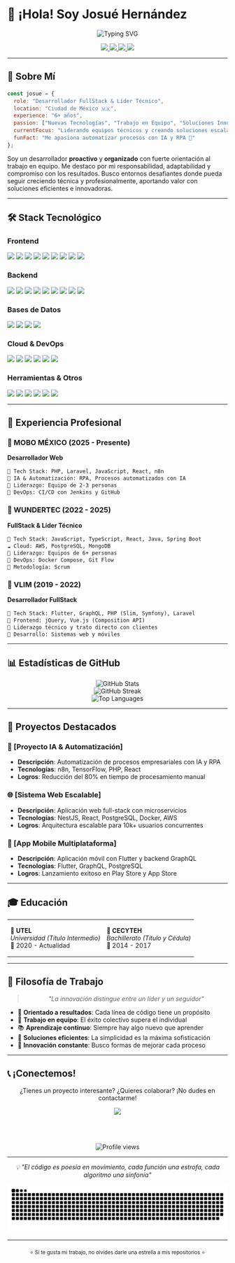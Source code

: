 # 👋 ¡Hola! Soy Josué Hernández

<div align="center">
  <img src="https://readme-typing-svg.herokuapp.com?font=Fira+Code&size=30&duration=3000&pause=1000&color=2D96FF&center=true&vCenter=true&width=600&lines=Desarrollador+FullStack;L%C3%ADder+T%C3%A9cnico;Apasionado+por+la+Innovaci%C3%B3n" alt="Typing SVG" />
</div>

<p align="center">
  <a href="mailto:josue.her.gutierrez@gmail.com">
    <img src="https://img.shields.io/badge/Email-D14836?style=for-the-badge&logo=gmail&logoColor=white" />
  </a>
  <a href="tel:5640028658">
    <img src="https://img.shields.io/badge/Teléfono-25D366?style=for-the-badge&logo=whatsapp&logoColor=white" />
  </a>
  <a href="https://github.com/josueistrue12345">
    <img src="https://img.shields.io/badge/GitHub-100000?style=for-the-badge&logo=github&logoColor=white" />
  </a>
  <a href="https://linkedin.com/in/josueistrue12345">
    <img src="https://img.shields.io/badge/LinkedIn-0077B5?style=for-the-badge&logo=linkedin&logoColor=white" />
  </a>
</p>

---

## 🚀 Sobre Mí

```javascript
const josue = {
  role: "Desarrollador FullStack & Líder Técnico",
  location: "Ciudad de México 🇲🇽",
  experience: "6+ años",
  passion: ["Nuevas Tecnologías", "Trabajo en Equipo", "Soluciones Innovadoras"],
  currentFocus: "Liderando equipos técnicos y creando soluciones escalables",
  funFact: "Me apasiona automatizar procesos con IA y RPA 🤖"
};
```

Soy un desarrollador **proactivo** y **organizado** con fuerte orientación al trabajo en equipo. Me destaco por mi responsabilidad, adaptabilidad y compromiso con los resultados. Busco entornos desafiantes donde pueda seguir creciendo técnica y profesionalmente, aportando valor con soluciones eficientes e innovadoras.

---

## 🛠️ Stack Tecnológico

### Frontend
<p align="left">
  <img src="https://img.shields.io/badge/React-20232A?style=for-the-badge&logo=react&logoColor=61DAFB" />
  <img src="https://img.shields.io/badge/Vue.js-35495E?style=for-the-badge&logo=vue.js&logoColor=4FC08D" />
  <img src="https://img.shields.io/badge/TypeScript-007ACC?style=for-the-badge&logo=typescript&logoColor=white" />
  <img src="https://img.shields.io/badge/JavaScript-F7DF1E?style=for-the-badge&logo=javascript&logoColor=black" />
  <img src="https://img.shields.io/badge/HTML5-E34F26?style=for-the-badge&logo=html5&logoColor=white" />
  <img src="https://img.shields.io/badge/CSS3-1572B6?style=for-the-badge&logo=css3&logoColor=white" />
  <img src="https://img.shields.io/badge/Flutter-02569B?style=for-the-badge&logo=flutter&logoColor=white" />
  <img src="https://img.shields.io/badge/Redux-593D88?style=for-the-badge&logo=redux&logoColor=white" />
  <img src="https://img.shields.io/badge/Zustand-000000?style=for-the-badge&logo=react&logoColor=white" />
</p>

### Backend
<p align="left">
  <img src="https://img.shields.io/badge/Node.js-43853D?style=for-the-badge&logo=node.js&logoColor=white" />
  <img src="https://img.shields.io/badge/NestJS-E0234E?style=for-the-badge&logo=nestjs&logoColor=white" />
  <img src="https://img.shields.io/badge/PHP-777BB4?style=for-the-badge&logo=php&logoColor=white" />
  <img src="https://img.shields.io/badge/Laravel-FF2D20?style=for-the-badge&logo=laravel&logoColor=white" />
  <img src="https://img.shields.io/badge/Java-ED8B00?style=for-the-badge&logo=java&logoColor=white" />
  <img src="https://img.shields.io/badge/Spring_Boot-6DB33F?style=for-the-badge&logo=spring-boot&logoColor=white" />
  <img src="https://img.shields.io/badge/GraphQL-E10098?style=for-the-badge&logo=graphql&logoColor=white" />
  <img src="https://img.shields.io/badge/REST_API-FF6C37?style=for-the-badge&logo=postman&logoColor=white" />
  <img src="https://img.shields.io/badge/tRPC-398CCB?style=for-the-badge&logo=trpc&logoColor=white" />
</p>

### Bases de Datos
<p align="left">
  <img src="https://img.shields.io/badge/PostgreSQL-316192?style=for-the-badge&logo=postgresql&logoColor=white" />
  <img src="https://img.shields.io/badge/MongoDB-4EA94B?style=for-the-badge&logo=mongodb&logoColor=white" />
  <img src="https://img.shields.io/badge/MySQL-00000F?style=for-the-badge&logo=mysql&logoColor=white" />
  <img src="https://img.shields.io/badge/Prisma-3982CE?style=for-the-badge&logo=Prisma&logoColor=white" />
</p>

### Cloud & DevOps
<p align="left">
  <img src="https://img.shields.io/badge/Amazon_AWS-232F3E?style=for-the-badge&logo=amazon-aws&logoColor=white" />
  <img src="https://img.shields.io/badge/Docker-2496ED?style=for-the-badge&logo=docker&logoColor=white" />
  <img src="https://img.shields.io/badge/Jenkins-D24939?style=for-the-badge&logo=Jenkins&logoColor=white" />
  <img src="https://img.shields.io/badge/GIT-E44C30?style=for-the-badge&logo=git&logoColor=white" />
  <img src="https://img.shields.io/badge/GitHub-100000?style=for-the-badge&logo=github&logoColor=white" />
  <img src="https://img.shields.io/badge/Linux-FCC624?style=for-the-badge&logo=linux&logoColor=black" />
</p>

### Herramientas & Otros
<p align="left">
  <img src="https://img.shields.io/badge/Scrum-009639?style=for-the-badge&logo=scrumalliance&logoColor=white" />
  <img src="https://img.shields.io/badge/Jira-0052CC?style=for-the-badge&logo=Jira&logoColor=white" />
  <img src="https://img.shields.io/badge/SonarQube-4E9BCD?style=for-the-badge&logo=sonarqube&logoColor=white" />
  <img src="https://img.shields.io/badge/TensorFlow-FF6F00?style=for-the-badge&logo=tensorflow&logoColor=white" />
  <img src="https://img.shields.io/badge/JWT-black?style=for-the-badge&logo=JSON%20web%20tokens" />
  <img src="https://img.shields.io/badge/Auth0-EB5424?style=for-the-badge&logo=auth0&logoColor=white" />
</p>

---

## 💼 Experiencia Profesional

### 🏢 MOBO MÉXICO (2025 - Presente)
**Desarrollador Web**
```
🔧 Tech Stack: PHP, Laravel, JavaScript, React, n8n
🤖 IA & Automatización: RPA, Procesos automatizados con IA
👥 Liderazgo: Equipo de 2-3 personas
🚀 DevOps: CI/CD con Jenkins y GitHub
```

### 🏢 WUNDERTEC (2022 - 2025)
**FullStack & Líder Técnico**
```
🔧 Tech Stack: JavaScript, TypeScript, React, Java, Spring Boot
☁️ Cloud: AWS, PostgreSQL, MongoDB
👥 Liderazgo: Equipos de 6+ personas
🐳 DevOps: Docker Compose, Git Flow
🎯 Metodología: Scrum
```

### 🏢 VLIM (2019 - 2022)
**Desarrollador FullStack**
```
🔧 Tech Stack: Flutter, GraphQL, PHP (Slim, Symfony), Laravel
🎨 Frontend: jQuery, Vue.js (Composition API)
👥 Liderazgo técnico y trato directo con clientes
📱 Desarrollo: Sistemas web y móviles
```

---

## 📊 Estadísticas de GitHub

<div align="center">
  <img src="https://github-readme-stats.vercel.app/api?username=josue-hernandez&show_icons=true&theme=radical&hide_border=true&count_private=true" alt="GitHub Stats" />
</div>

<div align="center">
  <img src="https://github-readme-streak-stats.herokuapp.com/?user=josue-hernandez&theme=radical&hide_border=true" alt="GitHub Streak" />
</div>

<div align="center">
  <img src="https://github-readme-stats.vercel.app/api/top-langs/?username=josue-hernandez&layout=compact&theme=radical&hide_border=true" alt="Top Languages" />
</div>

---

## 🎯 Proyectos Destacados

### 🚀 [Proyecto IA & Automatización]
- **Descripción**: Automatización de procesos empresariales con IA y RPA
- **Tecnologías**: n8n, TensorFlow, PHP, React
- **Logros**: Reducción del 80% en tiempo de procesamiento manual

### 🌐 [Sistema Web Escalable]
- **Descripción**: Aplicación web full-stack con microservicios
- **Tecnologías**: NestJS, React, PostgreSQL, Docker, AWS
- **Logros**: Arquitectura escalable para 10k+ usuarios concurrentes

### 📱 [App Mobile Multiplataforma]
- **Descripción**: Aplicación móvil con Flutter y backend GraphQL
- **Tecnologías**: Flutter, GraphQL, PostgreSQL
- **Logros**: Lanzamiento exitoso en Play Store y App Store

---

## 🎓 Educación

<table>
<tr>
<td>

**🏫 UTEL**  
*Universidad (Título Intermedio)*  
📅 2020 - Actualidad

</td>
<td>

**🏫 CECYTEH**  
*Bachillerato (Título y Cédula)*  
📅 2014 - 2017

</td>
</tr>
</table>

---

## 🌟 Filosofía de Trabajo

<div align="center">

> *"La innovación distingue entre un líder y un seguidor"*

</div>

- 🎯 **Orientado a resultados**: Cada línea de código tiene un propósito
- 🤝 **Trabajo en equipo**: El éxito colectivo supera el individual
- 📚 **Aprendizaje continuo**: Siempre hay algo nuevo que aprender
- 🔧 **Soluciones eficientes**: La simplicidad es la máxima sofisticación
- 🚀 **Innovación constante**: Busco formas de mejorar cada proceso

---

## 📞 ¡Conectemos!

<div align="center">
  <p>¿Tienes un proyecto interesante? ¿Quieres colaborar? ¡No dudes en contactarme!</p>
  
  <a href="mailto:josue.her.gutierrez@gmail.com">
    <img src="https://img.shields.io/badge/📧_Enviar_Email-EA4335?style=for-the-badge&logoColor=white" />
  </a>
  
  <br><br>
  
  <img src="https://komarev.com/ghpvc/?username=josue-hernandez&label=Visitas%20al%20perfil&color=0e75b6&style=flat" alt="Profile views" />
</div>

---

<div align="center">
  <p><em>💡 "El código es poesía en movimiento, cada función una estrofa, cada algoritmo una sinfonía"</em></p>
  
  <img src="https://raw.githubusercontent.com/platane/snk/output/github-contribution-grid-snake-dark.svg" alt="Snake animation" />
</div>

---

<div align="center">
  <sub>⭐ Si te gusta mi trabajo, no olvides darle una estrella a mis repositorios ⭐</sub>
